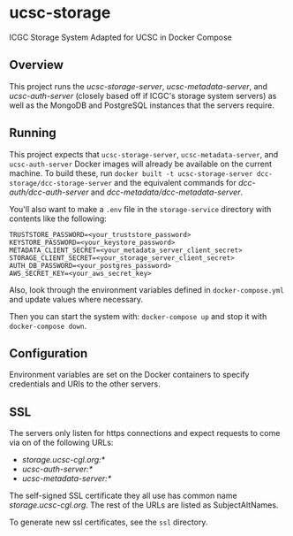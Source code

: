 # ucsc-storage
ICGC Storage System Adapted for UCSC in Docker Compose

## Overview
This project runs the _ucsc-storage-server_, _ucsc-metadata-server_, and _ucsc-auth-server_ (closely based off if ICGC's storage system servers) as well as the MongoDB and PostgreSQL instances that the servers require.

## Running
This project expects that `ucsc-storage-server`, `ucsc-metadata-server`, and `ucsc-auth-server` Docker images will already be available on the current machine. To build these, run `docker built -t ucsc-storage-server dcc-storage/dcc-storage-server` and the equivalent commands for _dcc-auth/dcc-auth-server_ and _dcc-metadata/dcc-metadata-server_. 

You'll also want to make a `.env` file in the `storage-service` directory with contents like the following:

```
TRUSTSTORE_PASSWORD=<your_truststore_password>
KEYSTORE_PASSWORD=<your_keystore_password>
METADATA_CLIENT_SECRET=<your_metadata_server_client_secret>
STORAGE_CLIENT_SECRET=<your_storage_server_client_secret>
AUTH_DB_PASSWORD=<your_postgres_password>
AWS_SECRET_KEY=<your_aws_secret_key>
```

Also, look through the environment variables defined in `docker-compose.yml` and update values where necessary.

Then you can start the system with: `docker-compose up` and stop it with `docker-compose down`.

## Configuration
Environment variables are set on the Docker containers to specify credentials and URIs to the other servers.

## SSL
The servers only listen for https connections and expect requests to come via on of the following URLs:
- _storage.ucsc-cgl.org:*_
- _ucsc-auth-server:*_
- _ucsc-metadata-server:*_

The self-signed SSL certificate they all use has common name _storage.ucsc-cgl.org_. The rest of the URLs are listed as SubjectAltNames.

To generate new ssl certificates, see the `ssl` directory.